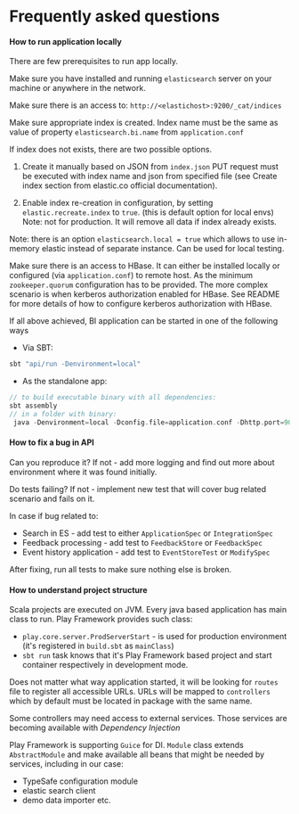 # Frequently asked questions

#### How to run application locally

There are few prerequisites to run app locally.

Make sure you have installed and running `elasticsearch` server on your machine or anywhere in the network.

Make sure there is an access to: `http://<elastichost>:9200/_cat/indices`

Make sure appropriate index is created. Index name must be the same as value of property `elasticsearch.bi.name` from `application.conf`

If index does not exists, there are two possible options.
1. Create it manually based on JSON from `index.json`
PUT request must be executed with index name and json from specified file (see Create index section from elastic.co official documentation).

2. Enable index re-creation in configuration, by setting `elastic.recreate.index` to `true`. (this is default option for local envs)
Note: not for production. It will remove all data if index already exists.

Note: there is an option ``elasticsearch.local = true`` which allows to use in-memory elastic instead of separate instance.
Can be used for local testing.

Make sure there is an access to HBase. 
It can either be installed locally or configured (via `application.conf`) to remote host.
As the minimum `zookeeper.quorum` configuration has to be provided. The more complex scenario is when kerberos authorization enabled for HBase.
See README for more details of how to configure kerberos authorization with HBase.

If all above achieved, BI application can be started in one of the following ways

- Via SBT: 
```groovy
sbt "api/run -Denvironment=local"
```

- As the standalone app:
```groovy
// to build executable binary with all dependencies:
sbt assembly
// in a folder with binary:
 java -Denvironment=local -Dconfig.file=application.conf -Dhttp.port=9050 -jar ons-bi-api.jar

```

#### How to fix a bug in API

Can you reproduce it?
If not - add more logging and find out more about environment where it was found initially.

Do tests failing? 
If not - implement new test that will cover bug related scenario and fails on it.

In case if bug related to: 
- Search in ES - add test to either `ApplicationSpec` or `IntegrationSpec`
- Feedback processing - add test to `FeedbackStore` or `FeedbackSpec`
- Event history application - add test to `EventStoreTest` or `ModifySpec`

After fixing, run all tests to make sure nothing else is broken.

#### How to understand project structure

Scala projects are executed on JVM. Every java based application has main class to run.
Play Framework provides such class:
- `play.core.server.ProdServerStart` - is used for production environment (it's registered in `build.sbt` as `mainClass`)
- `sbt run` task knows that it's Play Framework based project and start container respectively in development mode.
 
Does not matter what way application started, it will be looking for ``routes`` file to register all accessible URLs.
URLs will be mapped to `controllers` which by default must be located in package with the same name.

Some controllers may need access to external services. Those services are becoming available with *Dependency Injection*
 
Play Framework is supporting `Guice` for DI. `Module` class extends `AbstractModule` and make available all beans that might be needed by services,
including in our case:
- TypeSafe configuration module
- elastic search client
- demo data importer
etc.


